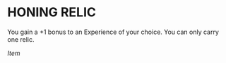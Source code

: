 ﻿---
tags:
  - Item
name: 'HONING RELIC'
description: 'You gain a +1 bonus to an Experience of your choice. You can only carry one relic.'
---

# HONING RELIC

You gain a +1 bonus to an Experience of your choice. You can only carry one relic.

*Item*
